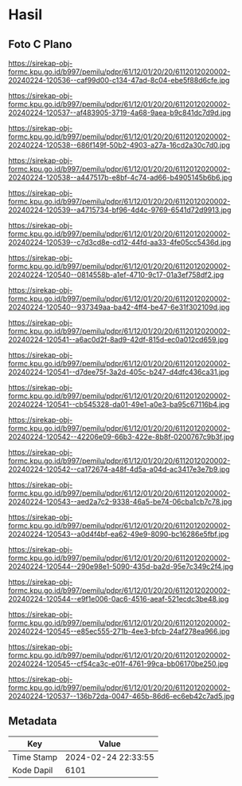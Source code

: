 # Hasil

## Foto C Plano

https://sirekap-obj-formc.kpu.go.id/b997/pemilu/pdpr/61/12/01/20/20/6112012020002-20240224-120536--caf99d00-c134-47ad-8c04-ebe5f88d6cfe.jpg

https://sirekap-obj-formc.kpu.go.id/b997/pemilu/pdpr/61/12/01/20/20/6112012020002-20240224-120537--af483905-3719-4a68-9aea-b9c841dc7d9d.jpg

https://sirekap-obj-formc.kpu.go.id/b997/pemilu/pdpr/61/12/01/20/20/6112012020002-20240224-120538--686f149f-50b2-4903-a27a-16cd2a30c7d0.jpg

https://sirekap-obj-formc.kpu.go.id/b997/pemilu/pdpr/61/12/01/20/20/6112012020002-20240224-120538--a447517b-e8bf-4c74-ad66-b4905145b6b6.jpg

https://sirekap-obj-formc.kpu.go.id/b997/pemilu/pdpr/61/12/01/20/20/6112012020002-20240224-120539--a4715734-bf96-4d4c-9769-6541d72d9913.jpg

https://sirekap-obj-formc.kpu.go.id/b997/pemilu/pdpr/61/12/01/20/20/6112012020002-20240224-120539--c7d3cd8e-cd12-44fd-aa33-4fe05cc5436d.jpg

https://sirekap-obj-formc.kpu.go.id/b997/pemilu/pdpr/61/12/01/20/20/6112012020002-20240224-120540--0814558b-a1ef-4710-9c17-01a3ef758df2.jpg

https://sirekap-obj-formc.kpu.go.id/b997/pemilu/pdpr/61/12/01/20/20/6112012020002-20240224-120540--937349aa-ba42-4ff4-be47-6e31f302109d.jpg

https://sirekap-obj-formc.kpu.go.id/b997/pemilu/pdpr/61/12/01/20/20/6112012020002-20240224-120541--a6ac0d2f-8ad9-42df-815d-ec0a012cd659.jpg

https://sirekap-obj-formc.kpu.go.id/b997/pemilu/pdpr/61/12/01/20/20/6112012020002-20240224-120541--d7dee75f-3a2d-405c-b247-d4dfc436ca31.jpg

https://sirekap-obj-formc.kpu.go.id/b997/pemilu/pdpr/61/12/01/20/20/6112012020002-20240224-120541--cb545328-da01-49e1-a0e3-ba95c67116b4.jpg

https://sirekap-obj-formc.kpu.go.id/b997/pemilu/pdpr/61/12/01/20/20/6112012020002-20240224-120542--42206e09-66b3-422e-8b8f-0200767c9b3f.jpg

https://sirekap-obj-formc.kpu.go.id/b997/pemilu/pdpr/61/12/01/20/20/6112012020002-20240224-120542--ca172674-a48f-4d5a-a04d-ac3417e3e7b9.jpg

https://sirekap-obj-formc.kpu.go.id/b997/pemilu/pdpr/61/12/01/20/20/6112012020002-20240224-120543--aed2a7c2-9338-46a5-be74-06cba1cb7c78.jpg

https://sirekap-obj-formc.kpu.go.id/b997/pemilu/pdpr/61/12/01/20/20/6112012020002-20240224-120543--a0d4f4bf-ea62-49e9-8090-bc16286e5fbf.jpg

https://sirekap-obj-formc.kpu.go.id/b997/pemilu/pdpr/61/12/01/20/20/6112012020002-20240224-120544--290e98e1-5090-435d-ba2d-95e7c349c2f4.jpg

https://sirekap-obj-formc.kpu.go.id/b997/pemilu/pdpr/61/12/01/20/20/6112012020002-20240224-120544--e9f1e006-0ac6-4516-aeaf-521ecdc3be48.jpg

https://sirekap-obj-formc.kpu.go.id/b997/pemilu/pdpr/61/12/01/20/20/6112012020002-20240224-120545--e85ec555-271b-4ee3-bfcb-24af278ea966.jpg

https://sirekap-obj-formc.kpu.go.id/b997/pemilu/pdpr/61/12/01/20/20/6112012020002-20240224-120545--cf54ca3c-e01f-4761-99ca-bb06170be250.jpg

https://sirekap-obj-formc.kpu.go.id/b997/pemilu/pdpr/61/12/01/20/20/6112012020002-20240224-120537--136b72da-0047-465b-86d6-ec6eb42c7ad5.jpg


## Metadata

| Key        | Value               |
| ---------- | ------------------- |
| Time Stamp | 2024-02-24 22:33:55 |
| Kode Dapil | 6101                |



